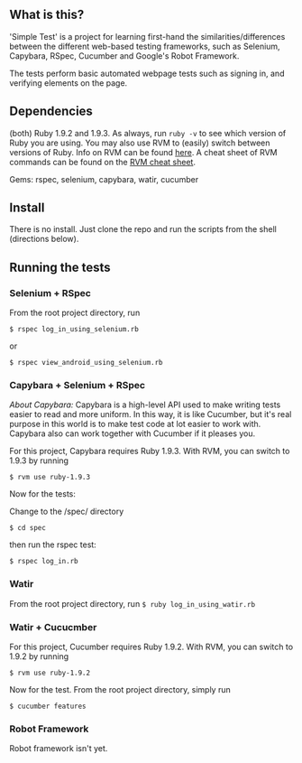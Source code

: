 What is this?
------------
'Simple Test' is a project for learning first-hand the 
similarities/differences 
between the different web-based testing frameworks, such as 
Selenium, Capybara, RSpec, Cucumber and Google's Robot Framework.  

The tests perform basic automated webpage tests such as signing in, and verifying elements on the 
page.

Dependencies
-----------
(both) Ruby 1.9.2 and 1.9.3. As always, run `ruby -v` to see which version of Ruby you are using.  You may also use RVM to (easily) switch between versions of Ruby.  Info on RVM can be found [here](https://rvm.io/). A cheat sheet of RVM commands can be found on the [RVM cheat sheet](http://cheat.errtheblog.com/s/rvm).

Gems: rspec, selenium, capybara, watir, cucumber

Install
-------
There is no install.  Just clone the repo and run the scripts from the shell (directions below).

Running the tests
----------------

### Selenium + RSpec
  From the root project directory, run 
  
  `$ rspec log_in_using_selenium.rb`
  
  or
  
  `$ rspec view_android_using_selenium.rb`

### Capybara + Selenium + RSpec
  *About Capybara:* Capybara is a high-level API used to make writing tests easier to 
  read and more uniform.  In this way, it is like Cucumber, 
  but it's real purpose in this world is to make test
  code at lot easier to work with.  Capybara also can work together 
  with Cucumber if it pleases you.

  For this project, Capybara requires Ruby 1.9.3.  With RVM, you can 
  switch to 1.9.3 by running
  
  `$ rvm use ruby-1.9.3`

  Now for the tests:

  Change to the /spec/ directory
  
  `$ cd spec`
  
  then run the rspec test: 
  
  `$ rspec log_in.rb`

### Watir
  From the root project directory, run
  `$ ruby log_in_using_watir.rb`

### Watir + Cucucmber
  For this project, Cucumber requires Ruby 1.9.2.  With RVM, you can 
  switch to 1.9.2 by running
  
  `$ rvm use ruby-1.9.2`

  Now for the test. From the root project directory, simply run
  
  `$ cucumber features`

### Robot Framework
  Robot framework isn't yet.
